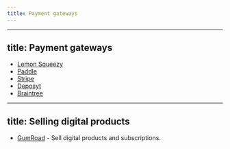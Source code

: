 ```yaml
---
title: Payment gateways
---
```


---
title: Payment gateways
---
- [Lemon Squeezy](https://www.lemonsqueezy.com/)
- [Paddle](https://paddle.com/)
- [Stripe](https://stripe.com/)
- [Deposyt](https://www.deposyt.com/)
- [Braintree](https://www.braintreepayments.com)

---
title: Selling digital products
---
- [GumRoad](https://gumroad.com/) - Sell digital products and subscriptions.